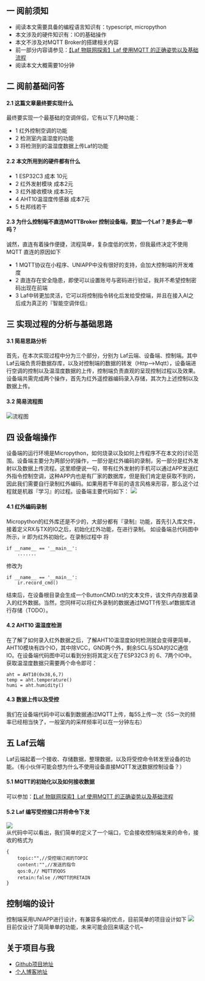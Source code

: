 ## 一 阅前须知
- 阅读本文需要具备的编程语言知识有：typescript, micropython
- 本文涉及的硬件知识有：IO的基础操作
- 本文不涉及对MQTT Broker的搭建相关内容
- 前一部分内容请参见：[【Laf 物联网探索】Laf 使用MQTT 的正确姿势以及基础流程](https://forum.laf.run/d/762)
- 阅读本文大概需要10分钟

## 二 阅前基础问答
#### 2.1 这篇文章最终要实现什么
最终要实现一个最基础的空调伴侣，它有以下几种功能：
- 1 红外控制空调的功能
- 2 检测室内温湿度的功能
- 3 将检测到的温湿度数据上传Laf的功能

#### 2.2 本文所用到的硬件都有什么
- 1 ESP32C3 成本 10元
- 2 红外发射模块 成本2元
- 3 红外接收模块 成本3元
- 4 AHT10温湿度传感器  成本7元
- 5 杜邦线若干

#### 2.3 为什么控制端不直连MQTTBroker 控制设备端，要加一个Laf？是多此一举吗？
诚然，直连有着操作便捷，流程简单，复杂度低的优势，但我最终决定不使用MQTT 直连的原因如下
- 1 MQTT协议在小程序、UNIAPP中没有很好的支持，会加大控制端的开发难度
- 2 直连存在安全隐患，即使可以设置账号与密码进行验证，我并不希望控制密码出现在前端
- 3 Laf中转更加灵活，它可以将控制指令转化后发给受控端，并且在接入AI之后成为真正的『智能空调伴侣』

## 三 实现过程的分析与基础思路
#### 3.1 简易思路分析
首先，在本次实现过程中分为三个部分，分别为 Laf云端、设备端、控制端。其中Laf云端负责将数据存库，以及对控制端的数据的转发（Http-->Mqtt），设备端进行空调的控制以及温湿度数据的上传，控制端负责直观的呈现控制过程以及效果。设备端共需完成两个操作，首先为红外遥控器编码录入存储，其次为上述控制以及数据上传。

#### 3.2 简易流程图
![流程图](/images/1.png)

## 四 设备端操作
设备端的运行环境是Micropython，如何烧录以及如何上传程序不在本文的讨论范围。设备端主要分为两部分的操作，一部分是红外编码的录制，另一部分是红外发射以及数据上传流程。这里顺便说一句，带有红外发射的手机可以通过APP发送红外指令控制空调，这种APP内也是有厂家的数据库，但是我们肯定是获取不到的，因此我们需要自行录制红外编码。如果用若干年前的语言风格来形容，那么这个过程就是机器『学习』的过程。设备端主要代码如下：
![](/images/QQ20230618-165321.png)  

#### 4.1 红外编码录制
Micropython的红外库还是不少的，大部分都有『录制』功能，首先引入库文件，接着定义RX与TX的IO之后，初始化红外功能，在进行录制。
如设备端总代码图中所示，ir 即为红外初始化，在录制过程中 将 
```
if __name__ == '__main__':
    .......
```
修改为
```
if __name__ == '__main__':
    ir.record_cmd()
```
结束后，在设备根目录会生成一个ButtonCMD.txt的文本文件，该文件内存放着录入的红外数据。当然，您同样可以将红外录制的数据通过MQTT传至Laf数据库进行存储（TODO）。

#### 4.2 AHT10 温湿度检测
在了解了如何录入红外数据之后，了解AHT10温湿度如何检测就会变得更简单，AHT10模块有四个IO，其中除VCC，GND两个外，剩余SCL与SDA的I2C通信IO。在设备端代码图中可以看到分别将其定义在了ESP32C3 的 6、7两个IO中。获取温湿度数据只需要两个命令即可：
```
aht = AHT10(0x38,6,7)
temp = aht.temperature()
humi = aht.humidity()
```

#### 4.3 数据上传以及受控
我们在设备端代码中可以看到数据通过MQTT上传，每5S上传一次（5S一次的频率已经相当快了，一般室内的采样频率可以在一分钟左右）

## 五 Laf云端
Laf云端起着一个接收、存储数据，整理数据，以及将受控命令转发至设备的功能。（有小伙伴可能会想为什么不使用设备直接MQTT发送数据控制设备？）
#### 5.1 MQTT的初始化以及如何接收数据
可以参加：[【Laf 物联网探索】Laf 使用MQTT 的正确姿势以及基础流程](https://forum.laf.run/d/762)

#### 5.2 Laf 编写受控接口并将命令下发
![](/images/QQ20230618-171755.png)  
从代码中可以看出，我们简单的定义了一个端口，它会接收控制端发来的命令，接收的格式为
```
{
    topic:"",//受控端订阅的TOPIC
    content:"",//发送的指令
    qos:0,// MQTT的QOS
    retain:false //MQTT的RETAIN
}
```

## 控制端的设计
控制端采用UNIAPP进行设计，有兼容多端的优点，目前简单的项目设计如下
![](/images/QQ20230618-192541.png)  
目前仅设计了简简单单的功能，未来可能会回来填这个坑~

## 关于项目与我
- [Github项目地址](https://github.com/Pidbid/laf_air_conditioning_companion)
- [ 个人博客地址](https://www.wicos.me)

